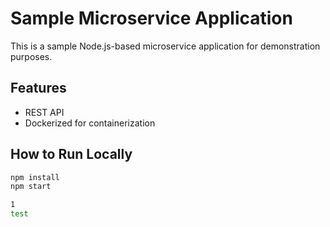 # Sample Microservice Application

This is a sample Node.js-based microservice application for demonstration purposes.

## Features
- REST API
- Dockerized for containerization

## How to Run Locally
```bash
npm install
npm start

1
test